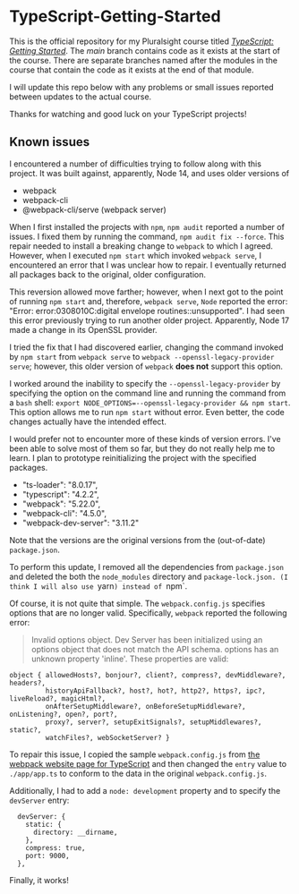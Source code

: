 # TypeScript-Getting-Started

This is the official repository for my Pluralsight course titled [*TypeScript: Getting Started*](https://app.pluralsight.com/library/courses/typescript-getting-started/table-of-contents). 
The *main* branch contains code as it 
exists at the start of the course. There are separate branches named after the modules in the course that contain the code as it 
exists at the end of that module.

I will update this repo below with any problems or small issues reported between updates to the actual course.

Thanks for watching and good luck on your TypeScript projects!

## Known issues

I encountered a number of difficulties trying to follow along with this project. It was built against, apparently, 
Node 14, and uses older versions of

- webpack
- webpack-cli
- @webpack-cli/serve (webpack server)

When I first installed the projects with `npm`, `npm audit` reported a number of issues. I fixed them by running the
command, `npm audit fix --force`. This repair needed to install a breaking change to `webpack` to which I agreed. 
However, when I executed `npm start` which invoked `webpack serve`, I encountered an error that I was unclear how to
repair. I eventually returned all packages back to the original, older configuration.

This reversion allowed move farther; however, when I next got to the point of running `npm start` and, therefore,
`webpack serve`, `Node` reported the error: "Error: error:0308010C:digital envelope routines::unsupported". I had seen
this error previously trying to run another older project. Apparently, Node 17 made a change in its OpenSSL provider.

I tried the fix that I had discovered earlier, changing the command invoked by `npm start` from `webpack serve` to
`webpack --openssl-legacy-provider serve`; however, this older version of `webpack` **does not** support this option.

I worked around the inability to specify the `--openssl-legacy-provider` by specifying the option on the command line
and running the command from a `bash` shell: `export NODE_OPTIONS=--openssl-legacy-provider && npm start`. This option
allows me to run `npm start` without error. Even better, the code changes actually have the intended effect.

I would prefer not to encounter more of these kinds of version errors. I've been able to solve most of them so far, but 
they do not really help me to learn. I plan to prototype reinitializing the project with the specified packages.

- "ts-loader": "8.0.17",
- "typescript": "4.2.2",
- "webpack": "5.22.0",
- "webpack-cli": "4.5.0",
- "webpack-dev-server": "3.11.2"

Note that the versions are the original versions from the (out-of-date) `package.json`.

To perform this update, I removed all the dependencies from `package.json` and deleted the both the `node_modules`
directory and `package-lock.json. (I think I will also use `yarn`) instead of `npm`.

Of course, it is not quite that simple. The `webpack.config.js` specifies options that are no longer valid. 
Specifically, `webpack` reported the following error:

> Invalid options object. Dev Server has been initialized using an options object that does not match the API 
> schema.
> options has an unknown property 'inline'. These properties are valid:
```
object { allowedHosts?, bonjour?, client?, compress?, devMiddleware?, headers?,
         historyApiFallback?, host?, hot?, http2?, https?, ipc?, liveReload?, magicHtml?,
         onAfterSetupMiddleware?, onBeforeSetupMiddleware?, onListening?, open?, port?,
         proxy?, server?, setupExitSignals?, setupMiddlewares?, static?,
         watchFiles?, webSocketServer? }
```

To repair this issue, I copied the sample `webpack.config.js` from
[the webpack website page for TypeScript](https://webpack.js.org/guides/typescript/) and then changed the `entry` value
to `./app/app.ts` to conform to the data in the original `webpack.config.js`. 

Additionally, I had to add a `node: development` property and to specify the `devServer` entry:

```
  devServer: {
    static: {
      directory: __dirname,
    },
    compress: true,
    port: 9000,
  },
```

Finally, it works!
